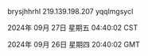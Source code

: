 brysjhhrhl 219.139.198.207 yqqlmgsycl

2024年 09月 27日 星期五 04:40:02 CST

2024年 09月 26日 星期四 20:40:02 GMT
